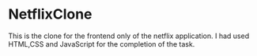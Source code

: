# NetflixClone
This is the clone for the frontend only of the netflix application. I had used HTML,CSS and JavaScript for the completion of the task. 
